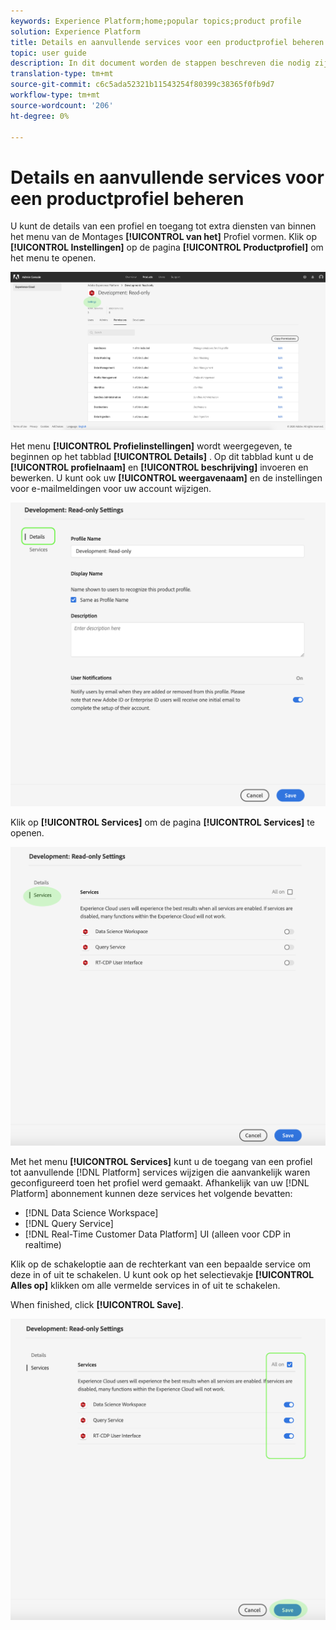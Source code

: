 ```yaml
---
keywords: Experience Platform;home;popular topics;product profile
solution: Experience Platform
title: Details en aanvullende services voor een productprofiel beheren
topic: user guide
description: In dit document worden de stappen beschreven die nodig zijn om details en aanvullende services voor een productprofiel in de Adobe Admin Console te beheren. U kunt de details van een profiel en toegang tot extra diensten van binnen het menu van de Montages van het Profiel vormen.
translation-type: tm+mt
source-git-commit: c6c5ada52321b11543254f80399c38365f0fb9d7
workflow-type: tm+mt
source-wordcount: '206'
ht-degree: 0%

---
```



# Details en aanvullende services voor een productprofiel beheren

U kunt de details van een profiel en toegang tot extra diensten van binnen het menu van de Montages **[!UICONTROL van het]** Profiel vormen. Klik op **[!UICONTROL Instellingen]** op de pagina **[!UICONTROL Productprofiel]** om het menu te openen.

![profiel-instellingen](../images/profile-settings.png)

Het menu **[!UICONTROL Profielinstellingen]** wordt weergegeven, te beginnen op het tabblad **[!UICONTROL Details]** . Op dit tabblad kunt u de **[!UICONTROL profielnaam]** en **[!UICONTROL beschrijving]** invoeren en bewerken. U kunt ook uw **[!UICONTROL weergavenaam]** en de instellingen voor e-mailmeldingen voor uw account wijzigen.

![bewerken-details-instellingen](../images/edit-details-settings.png)

Klik op **[!UICONTROL Services]** om de pagina **[!UICONTROL Services]** te openen.

![servicepagina](../images/services-page.png)

Met het menu **[!UICONTROL Services]** kunt u de toegang van een profiel tot aanvullende [!DNL Platform] services wijzigen die aanvankelijk waren geconfigureerd toen het profiel werd gemaakt. Afhankelijk van uw [!DNL Platform] abonnement kunnen deze services het volgende bevatten:

- [!DNL Data Science Workspace]
- [!DNL Query Service]
- [!DNL Real-Time Customer Data Platform] UI (alleen voor CDP in realtime)

Klik op de schakeloptie aan de rechterkant van een bepaalde service om deze in of uit te schakelen. U kunt ook op het selectievakje **[!UICONTROL Alles op]** klikken om alle vermelde services in of uit te schakelen.

When finished, click **[!UICONTROL Save]**.

![bewerken-aanvullende services](../images/edit-additional-services.png)